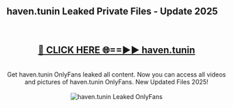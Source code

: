 <h2>haven.tunin Leaked Private Files - Update 2025</h2>
<br>
<div align="center">
<h2><a href="https://cliphot.my.id/haven.tunin" rel="nofollow">🔴 CLICK HERE 🌐==►► haven.tunin</a></h2>
<br>
Get haven.tunin OnlyFans leaked all content. Now you can access all videos and pictures of haven.tunin OnlyFans. New Updated Files 2025!
<br>
<br>
<a href="https://cliphot.my.id/haven.tunin" rel="nofollow" data-target="animated-image.originalLink"><img src="https://i.ibb.co.com/WyWwxjT/player-gif2.gif" alt="haven.tunin Leaked OnlyFans" style="max-width: 100%; display: inline-block;" data-target="animated-image.originalImage"></a>
</div>
<br>